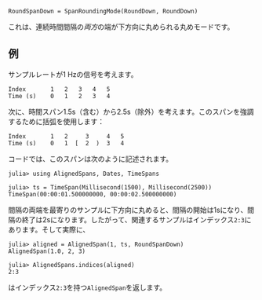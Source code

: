 ```
RoundSpanDown = SpanRoundingMode(RoundDown, RoundDown)
```

これは、連続時間間隔の*両方*の端が下方向に丸められる丸めモードです。

## 例

サンプルレートが1 Hzの信号を考えます。

```
Index       1   2   3   4   5
Time (s)    0   1   2   3   4
```

次に、時間スパン1.5s（含む）から2.5s（除外）を考えます。このスパンを強調するために括弧を使用します：

```
Index       1   2     3     4   5
Time (s)    0   1  [  2  )  3   4
```

コードでは、このスパンは次のように記述されます。

```jldoctest RoundSpanDown
julia> using AlignedSpans, Dates, TimeSpans

julia> ts = TimeSpan(Millisecond(1500), Millisecond(2500))
TimeSpan(00:00:01.500000000, 00:00:02.500000000)
```

間隔の両端を最寄りのサンプルに下方向に丸めると、間隔の開始は1sになり、間隔の終了は2sになります。したがって、関連するサンプルはインデックス`2:3`にあります。そして実際に、

```jldoctest RoundSpanDown
julia> aligned = AlignedSpan(1, ts, RoundSpanDown)
AlignedSpan(1.0, 2, 3)

julia> AlignedSpans.indices(aligned)
2:3
```

はインデックス`2:3`を持つ`AlignedSpan`を返します。
